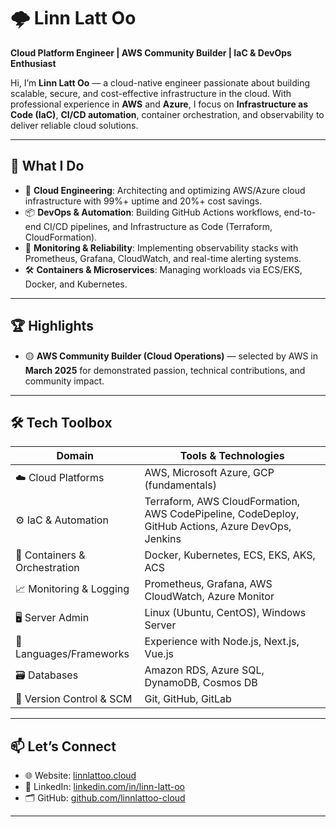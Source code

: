# 🌩️ Linn Latt Oo

**Cloud Platform Engineer | AWS Community Builder | IaC & DevOps Enthusiast**

Hi, I’m **Linn Latt Oo** — a cloud-native engineer passionate about building scalable, secure, and cost-effective infrastructure in the cloud. With professional experience in **AWS** and **Azure**, I focus on **Infrastructure as Code (IaC)**, **CI/CD automation**, container orchestration, and observability to deliver reliable cloud solutions.

---

## 🔧 What I Do

- 🚀 **Cloud Engineering**: Architecting and optimizing AWS/Azure cloud infrastructure with 99%+ uptime and 20%+ cost savings.
- 📦 **DevOps & Automation**: Building GitHub Actions workflows, end-to-end CI/CD pipelines, and Infrastructure as Code (Terraform, CloudFormation).
- 🧩 **Monitoring & Reliability**: Implementing observability stacks with Prometheus, Grafana, CloudWatch, and real-time alerting systems.
- 🛠 **Containers & Microservices**: Managing workloads via ECS/EKS, Docker, and Kubernetes.

---

## 🏆 Highlights

- 🟡 **AWS Community Builder (Cloud Operations)** — selected by AWS in **March 2025** for demonstrated passion, technical contributions, and community impact.

---

## 🛠️ Tech Toolbox

| Domain                  | Tools & Technologies                                                                 |
|-------------------------|--------------------------------------------------------------------------------------|
| ☁️ Cloud Platforms       | AWS, Microsoft Azure, GCP (fundamentals)                                            |
| ⚙️ IaC & Automation      | Terraform, AWS CloudFormation, AWS CodePipeline, CodeDeploy, GitHub Actions, Azure DevOps, Jenkins                |
| 🐳 Containers & Orchestration | Docker, Kubernetes, ECS, EKS, AKS, ACS                                           |
| 📈 Monitoring & Logging  | Prometheus, Grafana, AWS CloudWatch, Azure Monitor                                 |
| 🖥️ Server Admin          | Linux (Ubuntu, CentOS), Windows Server                                             |
| 🧠 Languages/Frameworks  | Experience with Node.js, Next.js, Vue.js                                                            |
| 🗃️ Databases             | Amazon RDS, Azure SQL, DynamoDB, Cosmos DB                                         |
| 🔁 Version Control & SCM       | Git, GitHub, GitLab                                                                |

---

## 📫 Let’s Connect

- 🌐 Website: [linnlattoo.cloud](https://www.linnlattoo.cloud)  
- 💼 LinkedIn: [linkedin.com/in/linn-latt-oo](https://www.linkedin.com/in/linn-latt-oo)  
- 🗂 GitHub: [github.com/linnlattoo-cloud](https://github.com/linnlattoo-cloud)

---
